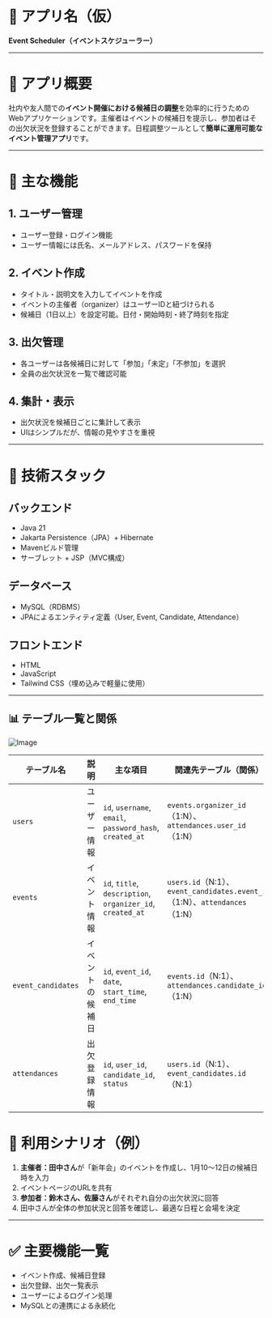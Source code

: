 # 📌 アプリ名（仮）

**Event Scheduler（イベントスケジューラー）**

---

# 📝 アプリ概要

社内や友人間での**イベント開催における候補日の調整**を効率的に行うためのWebアプリケーションです。主催者はイベントの候補日を提示し、参加者はその出欠状況を登録することができます。日程調整ツールとして**簡単に運用可能なイベント管理アプリ**です。

---

# 🎯 主な機能

## 1. ユーザー管理

* ユーザー登録・ログイン機能
* ユーザー情報には氏名、メールアドレス、パスワードを保持

## 2. イベント作成

* タイトル・説明文を入力してイベントを作成
* イベントの主催者（organizer）はユーザーIDと紐づけられる
* 候補日（1日以上）を設定可能。日付・開始時刻・終了時刻を指定

## 3. 出欠管理

* 各ユーザーは各候補日に対して「参加」「未定」「不参加」を選択
* 全員の出欠状況を一覧で確認可能

## 4. 集計・表示

* 出欠状況を候補日ごとに集計して表示
* UIはシンプルだが、情報の見やすさを重視

---

# 🔧 技術スタック

## バックエンド

* Java 21
* Jakarta Persistence（JPA）+ Hibernate
* Mavenビルド管理
* サーブレット + JSP（MVC構成）

## データベース

* MySQL（RDBMS）
* JPAによるエンティティ定義（User, Event, Candidate, Attendance）

## フロントエンド

* HTML
* JavaScript
* Tailwind CSS（埋め込みで軽量に使用）

---
## 📊 テーブル一覧と関係

![Image](https://github.com/user-attachments/assets/84bb07c1-053d-4c70-a907-8d439ee46bbf)

| テーブル名           | 説明                             | 主な項目                                                | 関連先テーブル（関係）                      |
|---------------------|----------------------------------|---------------------------------------------------------|---------------------------------------------|
| `users`             | ユーザー情報                     | `id`, `username`, `email`, `password_hash`, `created_at` | `events.organizer_id`（1:N）、`attendances.user_id`（1:N） |
| `events`            | イベント情報                     | `id`, `title`, `description`, `organizer_id`, `created_at` | `users.id`（N:1）、`event_candidates.event_id`（1:N）、`attendances`（1:N） |
| `event_candidates`  | イベントの候補日                 | `id`, `event_id`, `date`, `start_time`, `end_time`       | `events.id`（N:1）、`attendances.candidate_id`（1:N） |
| `attendances`       | 出欠登録情報                     | `id`, `user_id`, `candidate_id`, `status`               | `users.id`（N:1）、`event_candidates.id`（N:1） |


# 👥 利用シナリオ（例）

1. **主催者：田中さん**が「新年会」のイベントを作成し、1月10〜12日の候補日時を入力
2. イベントページのURLを共有
3. **参加者：鈴木さん、佐藤さん**がそれぞれ自分の出欠状況に回答
4. 田中さんが全体の参加状況と回答を確認し、最適な日程と会場を決定

---

# ✅ 主要機能一覧

* イベント作成、候補日登録
* 出欠登録、出欠一覧表示
* ユーザーによるログイン処理
* MySQLとの連携による永続化
